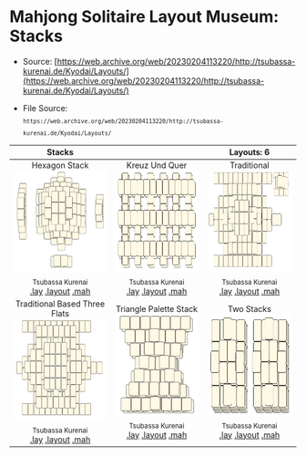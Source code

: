 # Mahjong Solitaire Layout Museum: Stacks
* Source: [https://web.archive.org/web/20230204113220/http://tsubassa-kurenai.de/Kyodai/Layouts/](https://web.archive.org/web/20230204113220/http://tsubassa-kurenai.de/Kyodai/Layouts/)

* File Source:  
<sub>```https://web.archive.org/web/20230204113220/http://tsubassa-kurenai.de/Kyodai/Layouts/```</sub>


|Stacks||Layouts: 6|
|:--:|:--:|:--:|
|Hexagon Stack<br><img src="./hexagon_stack_2.svg" height="180" width="175"><br> <sub>Tsubassa Kurenai</sub> <br>[.lay](./hexagon_stack_2.lay)  [.layout](./hexagon_stack_2.layout)  [.mah](./hexagon_stack_2.mah) |Kreuz Und Quer<br><img src="./kreuz_und_quer.svg" height="180" width="175"><br> <sub>Tsubassa Kurenai</sub> <br>[.lay](./kreuz_und_quer.lay)  [.layout](./kreuz_und_quer.layout)  [.mah](./kreuz_und_quer.mah) |Traditional<br><img src="./traditional.svg" height="180" width="175"><br> <sub>Tsubassa Kurenai</sub> <br>[.lay](./traditional.lay)  [.layout](./traditional.layout)  [.mah](./traditional.mah) |
|Traditional Based Three Flats<br><img src="./traditional_based_three_flats.svg" height="180" width="175"><br> <sub>Tsubassa Kurenai</sub> <br>[.lay](./traditional_based_three_flats.lay)  [.layout](./traditional_based_three_flats.layout)  [.mah](./traditional_based_three_flats.mah) |Triangle Palette Stack<br><img src="./triangle_palette_stack.svg" height="180" width="175"><br> <sub>Tsubassa Kurenai</sub> <br>[.lay](./triangle_palette_stack.lay)  [.layout](./triangle_palette_stack.layout)  [.mah](./triangle_palette_stack.mah) |Two Stacks<br><img src="./two_stacks.svg" height="180" width="175"><br> <sub>Tsubassa Kurenai</sub> <br>[.lay](./two_stacks.lay)  [.layout](./two_stacks.layout)  [.mah](./two_stacks.mah) |